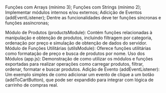 Funções com Arrays (mínimo 3);
Funções com Strings (mínimo 2);
Implementar módulos internos e/ou externos;
Adicição de Eventos (addEventListener);
Dentre as funcionalidades deve ter funções síncronas e funções assíncronas;

Módulo de Produtos (productsModule): Contém funções relacionadas à manipulação e obtenção de produtos, incluindo filtragem por categoria, ordenação por preço e simulação de obtenção de dados do servidor.
Módulo de Funções Utilitárias (utilsModule): Oferece funções utilitárias como formatação de preço e busca de produtos por nome.
Uso dos Módulos (app.js): Demonstração de como utilizar os módulos e funções exportadas para realizar operações como carregar produtos, filtrar, ordenar, formatar e buscar produtos.
Adição de Evento (addEventListener): Um exemplo simples de como adicionar um evento de clique a um botão (addToCartButton), que pode ser expandido para integrar com lógica de carrinho de compras real.
